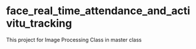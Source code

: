 # face_real_time_attendance_and_activitu_tracking
This project for Image Processing Class in master class
